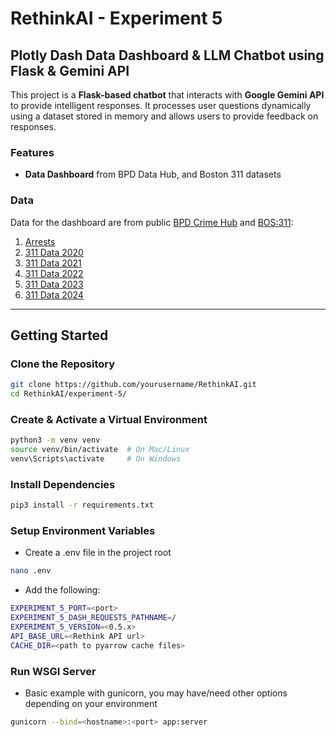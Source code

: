 # RethinkAI - Experiment 5

## Plotly Dash Data Dashboard & LLM Chatbot using Flask & Gemini API

This project is a **Flask-based chatbot** that interacts with **Google Gemini API** to provide intelligent responses. It processes user questions dynamically using a dataset stored in memory and allows users to provide feedback on responses.

###  Features

- **Data Dashboard** from BPD Data Hub, and Boston 311 datasets

### Data

Data for the dashboard are from public [BPD Crime Hub](https://boston-pd-crime-hub-boston.hub.arcgis.com/pages/data) and [BOS:311](https://data.boston.gov/dataset/311-service-requests):

1. [Arrests](https://boston-pd-crime-hub-boston.hub.arcgis.com/datasets/8cec12c8d60140aca2827eb45484f10b/explore)
2. [311 Data 2020](https://data.boston.gov/dataset/311-service-requests/resource/6ff6a6fd-3141-4440-a880-6f60a37fe789)
3. [311 Data 2021](https://data.boston.gov/dataset/311-service-requests/resource/f53ebccd-bc61-49f9-83db-625f209c95f5)
4. [311 Data 2022](https://data.boston.gov/dataset/311-service-requests/resource/81a7b022-f8fc-4da5-80e4-b160058ca207)
5. [311 Data 2023](https://data.boston.gov/dataset/311-service-requests/resource/e6013a93-1321-4f2a-bf91-8d8a02f1e62f)
6. [311 Data 2024](https://data.boston.gov/dataset/311-service-requests/resource/dff4d804-5031-443a-8409-8344efd0e5c8)

---

## Getting Started

### Clone the Repository

```sh
git clone https://github.com/yourusername/RethinkAI.git
cd RethinkAI/experiment-5/
```

### Create & Activate a Virtual Environment

```sh
python3 -m venv venv
source venv/bin/activate  # On Mac/Linux
venv\Scripts\activate     # On Windows
```

### Install Dependencies

```sh
pip3 install -r requirements.txt
```

### Setup Environment Variables

- Create a .env file in the project root

```sh
nano .env
```

- Add the following:

```sh
EXPERIMENT_5_PORT=<port>
EXPERIMENT_5_DASH_REQUESTS_PATHNAME=/
EXPERIMENT_5_VERSION=<0.5.x>
API_BASE_URL=<Rethink API url>
CACHE_DIR=<path to pyarrow cache files>
```

### Run WSGI Server

- Basic example with gunicorn, you may have/need other options depending on your environment
 
```sh
gunicorn --bind=<hostname>:<port> app:server
```